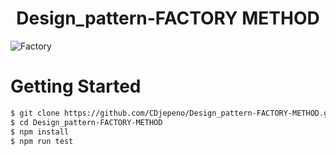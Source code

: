 
<p align="center"><h1 align="center">
Design_pattern-FACTORY METHOD
</h1>

![Factory](https://user-images.githubusercontent.com/43074465/126085092-c685e6a6-e164-4f8f-a263-2c519855ee03.jpg)

# Getting Started
```bash
$ git clone https://github.com/CDjepeno/Design_pattern-FACTORY-METHOD.git
$ cd Design_pattern-FACTORY-METHOD
$ npm install
$ npm run test
```
